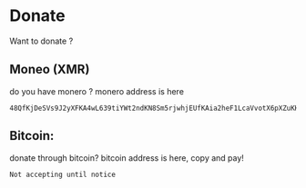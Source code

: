 # Donate

Want to donate ? 

## Moneo (XMR)

do you have monero ? monero address is here
```
48QfKjDeSVs9J2yXFKA4wL639tiYWt2ndKN8Sm5rjwhjEUfKAia2heF1LcaVvotX6pXZuKH7QfrEu7Vq9Sz59jrnN4A1jLc
```

## Bitcoin:

donate through bitcoin? bitcoin address is here, copy and pay!
```
Not accepting until notice
```

